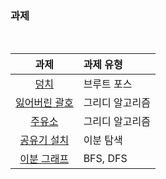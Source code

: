### 과제

<br />

|과제|과제 유형|
|:--:|:--------|
|[덩치](https://www.acmicpc.net/problem/7568)|브루트 포스|
|[잃어버린 괄호](https://www.acmicpc.net/problem/1541)|그리디 알고리즘|
|[주유소](https://www.acmicpc.net/problem/13305)|그리디 알고리즘|
|[공유기 설치](https://www.acmicpc.net/problem/2110)|이분 탐색|
|[이분 그래프](https://www.acmicpc.net/problem/1707)|BFS, DFS|
